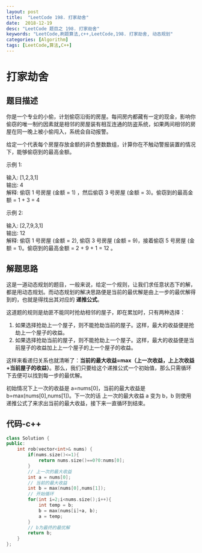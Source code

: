 ```yaml
---
layout: post
title:  "LeetCode 198. 打家劫舍"
date:  2018-12-19
desc: "LeetCode 题目之 198. 打家劫舍"
keywords: "LeetCode,刷题算法,c++,LeetCode,198. 打家劫舍, 动态规划"
categories: [Algorithm]
tags: [LeetCode,算法,C++]
---
```

# 打家劫舍

## 题目描述

你是一个专业的小偷，计划偷窃沿街的房屋。每间房内都藏有一定的现金，影响你偷窃的唯一制约因素就是相邻的房屋装有相互连通的防盗系统，如果两间相邻的房屋在同一晚上被小偷闯入，系统会自动报警。

给定一个代表每个房屋存放金额的非负整数数组，计算你在不触动警报装置的情况下，能够偷窃到的最高金额。

示例 1:

输入: [1,2,3,1]<br />
输出: 4<br />
解释: 偷窃 1 号房屋 (金额 = 1) ，然后偷窃 3 号房屋 (金额 = 3)。偷窃到的最高金额 = 1 + 3 = 4 

示例 2:

输入: [2,7,9,3,1]<br />
输出: 12<br />
解释: 偷窃 1 号房屋 (金额 = 2), 偷窃 3 号房屋 (金额 = 9)，接着偷窃 5 号房屋 (金额 = 1)。偷窃到的最高金额 = 2 + 9 + 1 = 12 。

## 解题思路

这是一道动态规划的题目，一般来说，给定一个规则，让我们求任意状态下的解，都是用动态规划。而动态规划的解决思路便是当前的最优解是由上一步的最优解得到的，也就是得找出其对应的 **递推公式**。

这道题的规则是劫匪不能同时抢劫相邻的屋子，即在累加时，只有两种选择：

1. 如果选择抢劫上一个屋子，则不能抢劫当前的屋子。这样，最大的收益便是抢劫上一个屋子的收益。
2. 如果选择抢劫当前的屋子，则不能抢劫上一个屋子。这样，最大的收益便是当前屋子的收益加上上一个屋子的上一个屋子的收益。

这样来看递归关系也就清晰了：**当前的最大收益=max（上一次收益，上上次收益+当前屋子的收益）**。那么，我们只要给这个递推公式一个初始值，那么只需循环下去便可以找到每一步的最优解。

初始情况下上一次的收益是 a=nums[0]，当前的最大收益是 b=max(nums[0],nums[1])。下一次的话 上一次的最大收益 a 变为 b，b 则使用递推公式了来求出当前的最大收益，接下来一直循环到结束。

## 代码-c++

```cpp
class Solution {
public:
    int rob(vector<int>& nums) {
        if(nums.size()<=1){
            return nums.size()==0?0:nums[0];
        }
        // 上一次的最大收益
        int a = nums[0];
        // 当前的最大收益
        int b = max(nums[0],nums[1]);
        // 开始循环
        for(int i=2;i<nums.size();i++){
            int temp = b;
            b = max(nums[i]+a, b);
            a = temp;
        }
        // b为最终的最优解
        return b;
    }
};
```